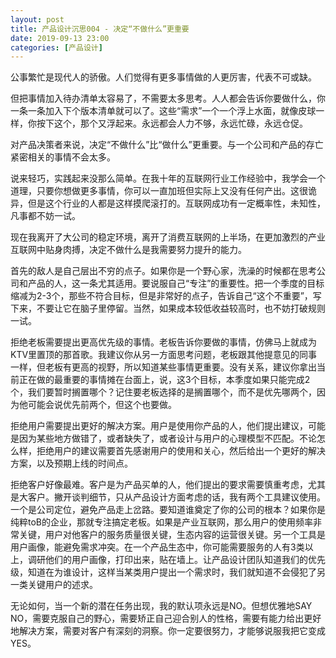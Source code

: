 ```yaml
---
layout: post
title: 产品设计沉思004 - 决定“不做什么”更重要
date: 2019-09-13 23:00
categories: [产品设计]
---
```


公事繁忙是现代人的骄傲。人们觉得有更多事情做的人更厉害，代表不可或缺。

但把事情加入待办清单太容易了，不需要太多思考。人人都会告诉你要做什么，你一条一条加入下个版本清单就可以了。这些“需求”一个一个浮上水面，就像皮球一样，你按下这个，那个又浮起来。永远都会人力不够，永远忙碌，永远仓促。

对产品决策者来说，决定“不做什么”比“做什么”更重要。与一个公司和产品的存亡紧密相关的事情不会太多。

说来轻巧，实践起来没那么简单。在我十年的互联网行业工作经验中，我学会一个道理，只要你想做更多事情，你可以一直加班但实际上又没有任何产出。这很诡异，但是这个行业的人都是这样摸爬滚打的。互联网成功有一定概率性，未知性，凡事都不妨一试。

现在我离开了大公司的稳定环境，离开了消费互联网的上半场，在更加激烈的产业互联网中贴身肉搏，决定不做什么是我需要努力提升的能力。

首先的敌人是自己层出不穷的点子。如果你是一个野心家，洗澡的时候都在思考公司和产品的人，这一条尤其适用。要说服自己“专注”的重要性。把一个季度的目标缩减为2-3个，那些不符合目标，但是非常好的点子，告诉自己“这个不重要”，写下来，不要让它在脑子里停留。当然，如果成本较低收益较高时，也不妨打破规则一试。

拒绝老板需要提出更高优先级的事情。老板告诉你要做的事情，仿佛马上就成为KTV里置顶的那首歌。我建议你从另一方面思考问题，老板跟其他提意见的同事一样，但老板有更高的视野，所以知道某些事情更重要。没有关系，建议你拿出当前正在做的最重要的事情摊在台面上，说，这3个目标，本季度如果只能完成2个，我们要暂时搁置哪个？记住要老板选择的是搁置哪个，而不是优先哪两个，因为他可能会说优先前两个，但这个也要做。

拒绝用户需要提出更好的解决方案。用户是使用你产品的人，他们提出建议，可能是因为某些地方做错了，或者缺失了，或者设计与用户的心理模型不匹配。不论怎么样，拒绝用户的建议需要首先感谢用户的使用和关心，然后给出一个更好的解决方案，以及预期上线的时间点。

拒绝客户好像最难。客户是为产品买单的人，他们提出的要求需要慎重考虑，尤其是大客户。撇开谈判细节，只从产品设计方面考虑的话，我有两个工具建议使用。一个是公司定位，避免产品走上岔路。要知道谁奠定了你的公司的根本？如果你是纯粹toB的企业，那就专注搞定老板。如果是产业互联网，那么用户的使用频率非常关键，用户对他客户的服务质量很关键，生态内容的运营很关键。另一个工具是用户画像，能避免需求冲突。在一个产品生态中，你可能需要服务的人有3类以上，调研他们的用户画像，打印出来，贴在墙上。让产品设计团队知道我们的优先级，知道在为谁设计，这样当某类用户提出一个需求时，我们就知道不会侵犯了另一类关键用户的述求。

无论如何，当一个新的潜在任务出现，我的默认项永远是NO。但想优雅地SAY NO，需要克服自己的野心，需要矫正自己迎合别人的性格，需要有能力给出更好地解决方案，需要对客户有深刻的洞察。你一定要很努力，才能够说服我把它变成YES。
